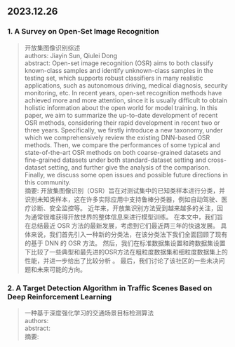 ## 2023.12.26

### 1. A Survey on Open-Set Image Recognition
> 开放集图像识别综述 <br>
> authors: Jiayin Sun, Qiulei Dong <br>
> abstract: Open-set image recognition (OSR) aims to both classify known-class samples and identify unknown-class samples in the testing set, which supports robust classifiers in many realistic applications, such as autonomous driving, medical diagnosis, security monitoring, etc. In recent years, open-set recognition methods have achieved more and more attention, since it is usually difficult to obtain holistic information about the open world for model training. In this paper, we aim to summarize the up-to-date development of recent OSR methods, considering their rapid development in recent two or three years. Specifically, we firstly introduce a new taxonomy, under which we comprehensively review the existing DNN-based OSR methods. Then, we compare the performances of some typical and state-of-the-art OSR methods on both coarse-grained datasets and fine-grained datasets under both standard-dataset setting and cross-dataset setting, and further give the analysis of the comparison. Finally, we discuss some open issues and possible future directions in this community. <br>
> 摘要: 开放集图像识别（OSR）旨在对测试集中的已知类样本进行分类，并识别未知类样本，这在许多实际应用中支持鲁棒分类器，例如自动驾驶、医疗诊断、安全监控等。 近年来，开放集识别方法受到越来越多的关注，因为通常很难获得开放世界的整体信息来进行模型训练。 在本文中，我们旨在总结最近 OSR 方法的最新发展，考虑到它们最近两三年的快速发展。 具体来说，我们首先引入一种新的分类法，在该分类法下我们全面回顾了现有的基于 DNN 的 OSR 方法。 然后，我们在标准数据集设置和跨数据集设置下比较了一些典型和最先进的OSR方法在粗粒度数据集和细粒度数据集上的性能，并进一步给出了比较分析 。 最后，我们讨论了该社区的一些未决问题和未来可能的方向。

### 2. A Target Detection Algorithm in Traffic Scenes Based on Deep Reinforcement Learning
> 一种基于深度强化学习的交通场景目标检测算法 <br>
> authors:  <br>
> abstract: <br>
> 摘要:  <br>